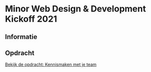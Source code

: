 # Minor Web Design & Development Kickoff 2021

## Informatie


## Opdracht
[Bekijk de opdracht: Kennismaken met je team](https://cmda-minor-web.github.io/kickoff-2021/)
